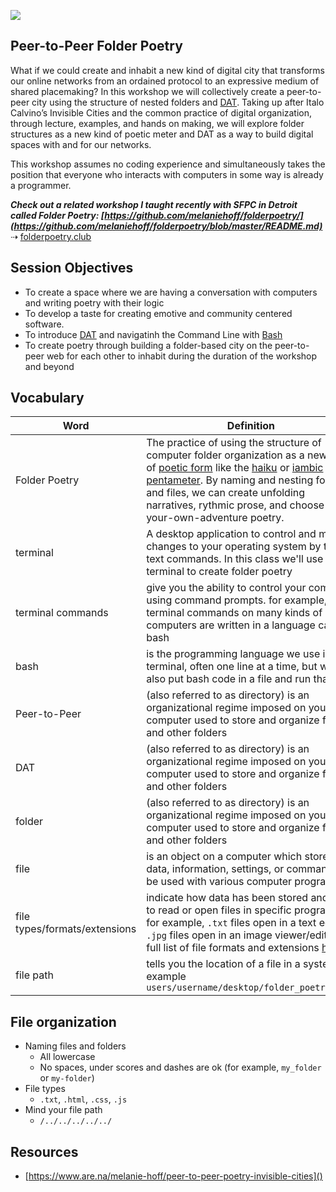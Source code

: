 ![](https://github.com/melaniehoff/Peer-to-Peer-Poetry/blob/master/folder-cities.jpg)

## Peer-to-Peer Folder Poetry

What if we could create and inhabit a new kind of digital city that transforms our online networks from an ordained protocol to an expressive medium of shared placemaking? In this workshop we will collectively create a peer-to-peer city using the structure of nested folders and [DAT](https://dat.foundation/). Taking up after Italo Calvino’s Invisible Cities and the common practice of digital organization, through lecture, examples, and hands on making, we will explore folder structures as a new kind of poetic meter and DAT as a way to build digital spaces with and for our networks.


This workshop assumes no coding experience and simultaneously takes the position that everyone who interacts with computers in some way is already a programmer.
 

**_Check out a related workshop I taught recently with SFPC in Detroit called Folder Poetry: [https://github.com/melaniehoff/folderpoetry/](https://github.com/melaniehoff/folderpoetry/blob/master/README.md)_**
⇢ [folderpoetry.club](http://www.folderpoetry.club)

## Session Objectives

- To create a space where we are having a conversation with computers and writing poetry with their logic
- To develop a taste for creating emotive and community centered software.
- To introduce [DAT](https://dat.foundation/) and navigatinh the Command Line with [Bash](https://en.wikipedia.org/wiki/Bash_(Unix_shell))
- To create poetry through building a folder-based city on the peer-to-peer web for each other to inhabit during the duration of the workshop and beyond

## Vocabulary
**Word** | **Definition**
--- | ---
Folder Poetry| The practice of using the structure of computer folder organization as a new kind of [poetic form](https://en.wikipedia.org/wiki/Poetry#Forms) like the [haiku](https://en.wikipedia.org/wiki/Haiku) or [iambic pentameter](https://en.wikipedia.org/wiki/Iambic_pentameter). By naming and nesting folders and files, we can create unfolding narratives, rythmic prose, and choose-your-own-adventure poetry.
terminal | A desktop application to control and make changes to your operating system by typing text commands. In this class we'll use the terminal to create folder poetry
terminal commands | give you the ability to control your computer using command prompts. for example, terminal commands on many kinds of computers are written in a language called bash
bash | is the programming language we use in the terminal, often one line at a time, but we can also put bash code in a file and run that file
Peer-to-Peer | (also referred to as directory) is an organizational regime imposed on your computer used to store and organize files and other folders
DAT | (also referred to as directory) is an organizational regime imposed on your computer used to store and organize files and other folders
folder | (also referred to as directory) is an organizational regime imposed on your computer used to store and organize files and other folders
file | is an object on a computer which stores data, information, settings, or commands to be used with various computer programs
file types/formats/extensions | indicate how data has been stored and how to read or open files in specific programs. for example, `.txt` files open in a text editor, `.jpg` files open in an image viewer/editor. full list of file formats and extensions [here](https://en.wikipedia.org/wiki/List_of_file_formats)
file path | tells you the location of a file in a system. for example `users/username/desktop/folder_poetry_club`


## File organization
- Naming files and folders
    - All lowercase
    - No spaces, under scores and dashes are ok (for example, `my_folder` or `my-folder`)
- File types
    - `.txt`, `.html`, `.css`, `.js`
- Mind your file path
    - `/../../../../../`
    
    


## Resources
- [https://www.are.na/melanie-hoff/peer-to-peer-poetry-invisible-cities]()



